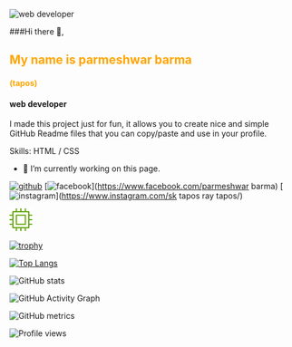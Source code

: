 ![web developer](https://scontent.fdac138-1.fna.fbcdn.net/v/t39.30808-6/336272484_766210054873943_3083712824507212705_n.jpg?stp=dst-jpg_s1080x2048&_nc_cat=111&ccb=1-7&_nc_sid=e3f864&_nc_eui2=AeEOapaTdpL6FcyelbdDZW19yPFAWfvKJdjI8UBZ-8ol2GZh4t1V4s9H720veBF-lzeYtwEidU6naJwupHQmK-kG&_nc_ohc=SHhOHgmMINEAX93mslq&_nc_ht=scontent.fdac138-1.fna&oh=00_AfAiDULz6sj4vknlGmxholkVg1CdZpweJsC0cLebsW3xbQ&oe=64519F96)


###Hi there 👋, <div style="color:orange;"><h2> My name is parmeshwar barma</h2>  <h4>(tapos)</h4></div>
#### web developer

I made this project just for fun, it allows you to create nice and simple GitHub Readme files that you can copy/paste and use in your profile.

Skills:  HTML / CSS

- 🔭 I’m currently working on this page. 


[<img src='https://cdn.jsdelivr.net/npm/simple-icons@3.0.1/icons/github.svg' alt='github' height='40'>](https://github.com/parmeshwar-barma)  [<img src='https://cdn.jsdelivr.net/npm/simple-icons@3.0.1/icons/facebook.svg' alt='facebook' height='40'>](https://www.facebook.com/parmeshwar barma)  [<img src='https://cdn.jsdelivr.net/npm/simple-icons@3.0.1/icons/instagram.svg' alt='instagram' height='40'>](https://www.instagram.com/sk tapos ray tapos/)  

<a href='https://docs.github.com/en/developers'><img src='https://raw.githubusercontent.com/acervenky/animated-github-badges/master/assets/devbadge.gif' width='40' height='40'></a> 

[![trophy](https://github-profile-trophy.vercel.app/?username=parmeshwar-barma)](https://github.com/ryo-ma/github-profile-trophy)

[![Top Langs](https://github-readme-stats.vercel.app/api/top-langs/?username=parmeshwar-barma)](https://github.com/anuraghazra/github-readme-stats)

![GitHub stats](https://github-readme-stats.vercel.app/api?username=parmeshwar-barma&show_icons=true&count_private=true)  

![GitHub Activity Graph](https://activity-graph.herokuapp.com/graph?username=parmeshwar-barma)  

![GitHub metrics](https://metrics.lecoq.io/parmeshwar-barma)  

![Profile views](https://gpvc.arturio.dev/parmeshwar-barma)  
